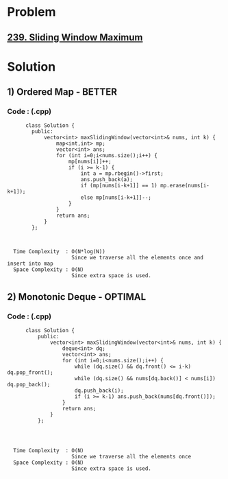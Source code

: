 # Problem

## [239. Sliding Window Maximum](https://leetcode.com/problems/sliding-window-maximum/)


# Solution 

## 1) Ordered Map - BETTER

       
      
      
   ### Code : (.cpp)
    
          class Solution {
            public:
                vector<int> maxSlidingWindow(vector<int>& nums, int k) {
                    map<int,int> mp;
                    vector<int> ans;
                    for (int i=0;i<nums.size();i++) {
                        mp[nums[i]]++;
                        if (i >= k-1) {
                            int a = mp.rbegin()->first;
                            ans.push_back(a);
                            if (mp[nums[i-k+1]] == 1) mp.erase(nums[i-k+1]);
                            else mp[nums[i-k+1]]--;
                        }
                    } 
                    return ans;
                }
            };
          

 
      Time Complexity  : O(N*log(N)) 
                         Since we traverse all the elements once and insert into map
      Space Complexity : O(N)
                         Since extra space is used.
                         
                         
                         

## 2) Monotonic Deque - OPTIMAL

       
      
      
   ### Code : (.cpp)
    
          class Solution {
              public:
                  vector<int> maxSlidingWindow(vector<int>& nums, int k) {
                      deque<int> dq;
                      vector<int> ans;
                      for (int i=0;i<nums.size();i++) {
                          while (dq.size() && dq.front() <= i-k) dq.pop_front();
                          while (dq.size() && nums[dq.back()] < nums[i]) dq.pop_back();
                          dq.push_back(i);
                          if (i >= k-1) ans.push_back(nums[dq.front()]);
                      } 
                      return ans;
                  }
              };
          
          

 
      Time Complexity  : O(N) 
                         Since we traverse all the elements once
      Space Complexity : O(N)
                         Since extra space is used.                         
